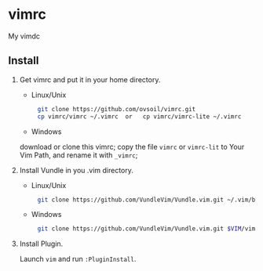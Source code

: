 # vimrc
My vimdc

## Install

1. Get vimrc and put it in your home directory.
    
    * Linux/Unix
    ```bash 
         git clone https://github.com/ovsoil/vimrc.git
         cp vimrc/vimrc ~/.vimrc  or   cp vimrc/vimrc-lite ~/.vimrc
     ```
    * Windows
     
    download or clone this vimrc;
    copy the file `vimrc` or `vimrc-lit` to Your Vim Path, and rename it with `_vimrc`;

2. Install Vundle in you .vim directory.
    
    * Linux/Unix
   ```bash 
        git clone https://github.com/VundleVim/Vundle.vim.git ~/.vim/bundle/Vundle.vim
   ```
   * Windows
   
   ```bash 
        git clone https://github.com/VundleVim/Vundle.vim.git $VIM/vimfiles/bundle/Vundle.vim
   ```

3. Install Plugin.
    
    Launch `vim` and run `:PluginInstall`.
